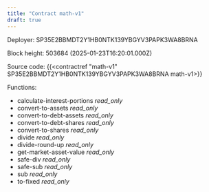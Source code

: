 ```yaml
---
title: "Contract math-v1"
draft: true
---
```

Deployer: SP35E2BBMDT2Y1HB0NTK139YBGYV3PAPK3WA8BRNA


 



Block height: 503684 (2025-01-23T16:20:01.000Z)

Source code: {{<contractref "math-v1" SP35E2BBMDT2Y1HB0NTK139YBGYV3PAPK3WA8BRNA math-v1>}}

Functions:

* calculate-interest-portions _read_only_
* convert-to-assets _read_only_
* convert-to-debt-assets _read_only_
* convert-to-debt-shares _read_only_
* convert-to-shares _read_only_
* divide _read_only_
* divide-round-up _read_only_
* get-market-asset-value _read_only_
* safe-div _read_only_
* safe-sub _read_only_
* sub _read_only_
* to-fixed _read_only_
